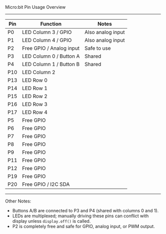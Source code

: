 Micro:bit Pin Usage Overview

----------------------------------------
| Pin | Function                  | Notes                |
|-----|---------------------------|--------------------|
| P0  | LED Column 3 / GPIO        | Also analog input  |
| P1  | LED Column 4 / GPIO        | Also analog input  |
| P2  | Free GPIO / Analog input   | Safe to use        |
| P3  | LED Column 0 / Button A    | Shared              |
| P4  | LED Column 1 / Button B    | Shared              |
| P10 | LED Column 2               |                      |
| P13 | LED Row 0                  |                      |
| P14 | LED Row 1                  |                      |
| P15 | LED Row 2                  |                      |
| P16 | LED Row 3                  |                      |
| P17 | LED Row 4                  |                      |
| P5  | Free GPIO                  |                      |
| P6  | Free GPIO                  |                      |
| P7  | Free GPIO                  |                      |
| P8  | Free GPIO                  |                      |
| P9  | Free GPIO                  |                      |
| P11 | Free GPIO                  |                      |
| P12 | Free GPIO                  |                      |
| P19 | Free GPIO                  |                      |
| P20 | Free GPIO / I2C SDA        |                      |
----------------------------------------

Other Notes:
- Buttons A/B are connected to P3 and P4 (shared with columns 0 and 1).  
- LEDs are multiplexed; manually driving these pins can conflict with display unless `display.off()` is called.  
- P2 is completely free and safe for GPIO, analog input, or PWM output.  
